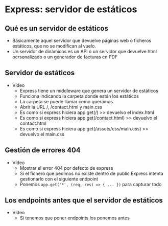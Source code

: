 # Express: servidor de estáticos

## Qué es un servidor de estáticos

- Básicamente aquel servidor que devuelve páginas web o ficheros estáticos, que no se modifican al vuelo.
- Un servidor de dinámicos es un API o un servidor que devuelve html personalizado o un generador de facturas en PDF

## Servidor de estáticos

- Vídeo
   - Express tiene un middleware que genera un servidor de estáticos
   - Funciona indicando la carpeta donde están los estáticos
   - La carpeta se puede llamar como queramos
   - Abrir la URL /, /contact.html y main.css
   - Es como si express hiciera app.get(/) >> devuelvo el index.html
   - Es como si express hiciera app.get(/contact.html) >> devuelvo el contact.html
   - Es como si express hiciera app.get(/assets/css/main.css) >> devuelvo el main.css

## Gestión de errores 404

- Vídeo
   - Mostrar el error 404 por defecto de express
   - Si el fichero que pedimos no existe dentro de public Express intenta gestionarlo con el siguiente endpoint
   - Ponemos `app.get('*', (req, res) => { ... })` para capturar todo

## Los endpoints antes que el servidor de estáticos

- Vídeo
   - Si tenemos que poner endpoints los ponemos antes